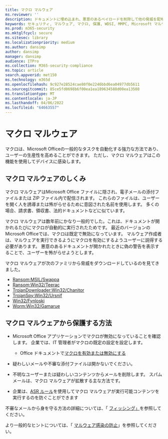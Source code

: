 ```yaml
---
title: マクロ マルウェア
ms.reviewer: ''
description: ドキュメントに埋め込まれ、悪意のあるペイロードを削除して他の脅威を配布するために使用されるマクロ ウイルスとマルウェアについて説明します。
keywords: セキュリティ, マルウェア, マクロ, 保護, WDSI, MMPC, Microsoft マルウェア プロテクション センター, マクロ ウイルス, マクロ マルウェア, ドキュメント, Officeのウイルス, Word のウイルス
ms.prod: m365-security
ms.mktglfcycl: secure
ms.sitesec: library
ms.localizationpriority: medium
ms.author: dansimp
author: dansimp
manager: dansimp
audience: ITPro
ms.collection: M365-security-compliance
ms.topic: article
search.appverid: met150
ms.technology: m365d
ms.openlocfilehash: 9c927e28524cae80f0e2246bbd6ea04977db5611
ms.sourcegitcommit: 85ce5fd0698b6f00ea1ea189634588d00ea13508
ms.translationtype: MT
ms.contentlocale: ja-JP
ms.lasthandoff: 04/06/2022
ms.locfileid: "64663557"
---
```

# <a name="macro-malware"></a>マクロ マルウェア

マクロは、Microsoft Officeの一般的なタスクを自動化する強力な方法であり、ユーザーの生産性を高めることができます。 ただし、マクロ マルウェアはこの機能を使用してデバイスに感染します。

## <a name="how-macro-malware-works"></a>マクロ マルウェアのしくみ

マクロ マルウェアはMicrosoft Office ファイルに隠され、電子メールの添付ファイルまたは ZIP ファイル内で配信されます。 これらのファイルは、ユーザーを開く人を誘導または怖がらせるために意図された名前を使用します。 多くの場合、請求書、領収書、法的ドキュメントなどに似ています。

マクロ マルウェアは数年前にかなり一般的でした。これは、ドキュメントが開かれるたびにマクロが自動的に実行されたためです。 最近のバージョンのMicrosoft Officeでは、マクロは既定で無効になっています。 マルウェア作成者は、マルウェアを実行できるようにマクロを有効にするようユーザーに説得する必要があります。 悪意のあるドキュメントが開かれたときに偽の警告を表示することで、ユーザーを怖がらせようとします。

マクロ マルウェアが次のファミリから脅威をダウンロードしているのを見てきました。

* [Ransom:MSIL/Swappa](https://www.microsoft.com/en-us/wdsi/threats/malware-encyclopedia-description?Name=Ransom:MSIL/Swappa.A)
* [Ransom:Win32/Teerac](https://www.microsoft.com/en-us/wdsi/threats/malware-encyclopedia-description?Name=Ransom:Win32/Teerac&threatId=-2147277789)
* [TrojanDownloader:Win32/Chanitor](https://www.microsoft.com/en-us/wdsi/threats/malware-encyclopedia-description?Name=TrojanDownloader:Win32/Chanitor.A)
* [TrojanSpy:Win32/Ursnif](https://www.microsoft.com/en-us/wdsi/threats/malware-encyclopedia-description?Name=TrojanSpy:Win32/Ursnif) 
* [Win32/Fynloski](https://www.microsoft.com/en-us/wdsi/threats/malware-encyclopedia-description?Name=Win32/Fynloski)
* [Worm:Win32/Gamarue](https://www.microsoft.com/en-us/wdsi/threats/malware-encyclopedia-description?Name=Win32/Gamarue)

## <a name="how-to-protect-against-macro-malware"></a>マクロ マルウェアから保護する方法

* Microsoft Office アプリケーションでマクロが無効になっていることを確認します。 企業では、IT 管理者がマクロの既定の設定を設定します。
    * Office ドキュメントで[マクロを有効または無効にする](https://support.office.com/article/Enable-or-disable-macros-in-Office-documents-7b4fdd2e-174f-47e2-9611-9efe4f860b12)

* 疑わしいメールや不審な添付ファイルは開かないでください。

* 不明なユーザーまたは疑わしいコンテンツからメールを削除します。 スパム メールは、マクロ マルウェアが拡散する主な方法です。

* 企業は、[ASR ルール](/microsoft-365/security/defender-endpoint/attack-surface-reduction)を使用してマクロ マルウェアが実行可能コンテンツを実行するのを防ぐことができます

不審なメールから身を守る方法の詳細については、「 [フィッシング」](phishing.md)を参照してください。

より一般的なヒントについては、「 [マルウェア感染の防止](prevent-malware-infection.md)」を参照してください。